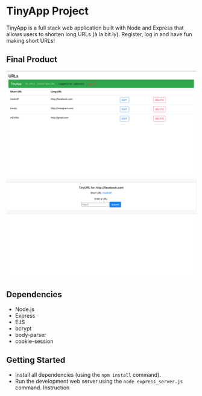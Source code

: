 # TinyApp Project

TinyApp is a full stack web application built with Node and Express that allows users to shorten long URLs (à la bit.ly). Register, log in and have fun making short URLs! 

## Final Product

!["Screen shot of the website at front page. (With added URLS)"](https://github.com/melonaster3/tinyapp/blob/master/docs/1.png?raw=true)
!["Screenshot of editing one of the links page"](https://github.com/melonaster3/tinyapp/blob/master/docs/2.png?raw=true)

## Dependencies

- Node.js
- Express
- EJS
- bcrypt
- body-parser
- cookie-session


## Getting Started

- Install all dependencies (using the `npm install` command).
- Run the development web server using the `node express_server.js` command.
Instruction
